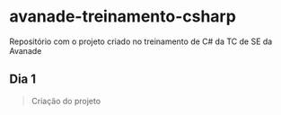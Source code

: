 # avanade-treinamento-csharp
Repositório com o projeto criado no treinamento de C# da TC de SE da Avanade

## Dia 1
> Criação do projeto